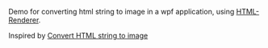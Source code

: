 ﻿Demo for converting html string to image in a wpf application, using [HTML-Renderer](https://github.com/ArthurHub/HTML-Renderer).

Inspired by [Convert HTML string to image](https://stackoverflow.com/questions/17832304/convert-html-string-to-image) 